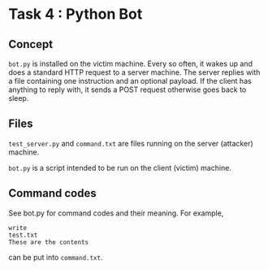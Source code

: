 # Task 4 : Python Bot

## Concept

`bot.py` is installed on the victim machine. Every so often, it wakes up
and does a standard HTTP request to a server machine. The server replies
with a file containing one instruction and an optional payload. If the
client has anything to reply with, it sends a POST request otherwise
goes back to sleep.

## Files

`test_server.py` and `command.txt` are files running on the server
(attacker) machine.

`bot.py` is a script intended to be run on the client (victim) machine.

## Command codes

See bot.py for command codes and their meaning. For example,

    write
    test.txt
    These are the contents

can be put into `command.txt`.
